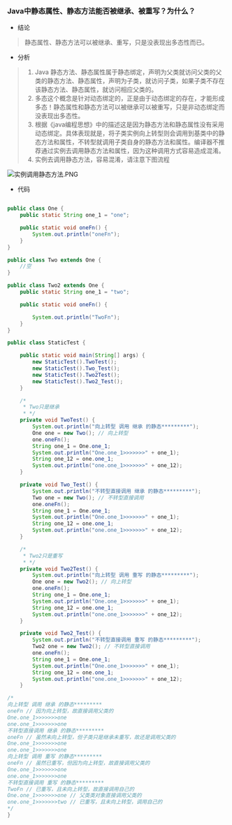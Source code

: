 
### Java中静态属性、静态方法能否被继承、被重写？为什么？

- 结论    
>静态属性、静态方法可以被继承、重写，只是没表现出多态性而已。

- 分析    
>1. Java 静态方法、静态属性属于静态绑定，声明为父类就访问父类的父类的静态方法、静态属性，声明为子类，就访问子类，如果子类不存在该静态方法、静态属性，就访问相应父类的。
>2. 多态这个概念是针对动态绑定的，正是由于动态绑定的存在，才能形成多态！静态属性和静态方法可以被继承可以被重写，只是非动态绑定而没表现出多态性。
>3. 根据《java编程思想》中的描述这是因为静态方法和静态属性没有采用动态绑定。具体表现就是，将子类实例向上转型则会调用到基类中的静态方法和属性，不转型就调用子类自身的静态方法和属性。编译器不推荐通过实例去调用静态方法和属性，因为这种调用方式容易造成混淆。
>4. 实例去调用静态方法，容易混淆，请注意下图流程

![实例调用静态方法.PNG](https://upload-images.jianshu.io/upload_images/9601136-a3ae7a450eb7183d.PNG?imageMogr2/auto-orient/strip%7CimageView2/2/w/340)

- 代码
```java

public class One {
    public static String one_1 = "one";

    public static void oneFn() {
        System.out.println("oneFn");
    }
}

public class Two extends One {
    //空
}

public class Two2 extends One {
    public static String one_1 = "two";

    public static void oneFn() {

        System.out.println("TwoFn");
    }
}

public class StaticTest {

    public static void main(String[] args) {
        new StaticTest().TwoTest();
        new StaticTest().Two_Test();
        new StaticTest().Two2Test();
        new StaticTest().Two2_Test();
    }

    /*
     * Two只是继承
     * */
    private void TwoTest() {
        System.out.println("向上转型 调用 继承 的静态*********");
        One one = new Two(); // 向上转型
        one.oneFn();
        String one_1 = One.one_1;
        System.out.println("One.one_1>>>>>>>" + one_1);
        String one_12 = one.one_1;
        System.out.println("one.one_1>>>>>>>" + one_12);
    }

    private void Two_Test() {
        System.out.println("不转型直接调用 继承 的静态*********");
        Two one = new Two(); // 不转型直接调用
        one.oneFn();
        String one_1 = One.one_1;
        System.out.println("One.one_1>>>>>>>" + one_1);
        String one_12 = one.one_1;
        System.out.println("one.one_1>>>>>>>" + one_12);
    }

    /*
     * Two2只是重写
     * */
    private void Two2Test() {
        System.out.println("向上转型 调用 重写 的静态*********");
        One one = new Two2(); // 向上转型
        one.oneFn();
        String one_1 = One.one_1;
        System.out.println("One.one_1>>>>>>>" + one_1);
        String one_12 = one.one_1;
        System.out.println("one.one_1>>>>>>>" + one_12);
    }

    private void Two2_Test() {
        System.out.println("不转型直接调用 重写 的静态*********");
        Two2 one = new Two2(); // 不转型直接调用
        one.oneFn();
        String one_1 = One.one_1;
        System.out.println("One.one_1>>>>>>>" + one_1);
        String one_12 = one.one_1;
        System.out.println("one.one_1>>>>>>>" + one_12);
    }

/*
向上转型 调用 继承 的静态*********
oneFn // 因为向上转型，故直接调用父类的
One.one_1>>>>>>>one
one.one_1>>>>>>>one
不转型直接调用 继承 的静态*********
oneFn // 虽然未向上转型，但子类只是继承未重写，故还是调用父类的
One.one_1>>>>>>>one
one.one_1>>>>>>>one
向上转型 调用 重写 的静态*********
oneFn // 虽然已重写，但因为向上转型，故直接调用父类的
One.one_1>>>>>>>one
one.one_1>>>>>>>one
不转型直接调用 重写 的静态*********
TwoFn // 已重写，且未向上转型，故直接调用自己的
One.one_1>>>>>>>one // 父类类对象直接调用父类的
one.one_1>>>>>>>two // 已重写，且未向上转型，调用自己的
*/
}

``` 
